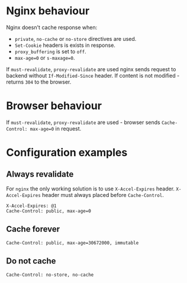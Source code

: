# Nginx behaviour

Nginx doesn't cache response when:

-   `private`, `no-cache` or `no-store` directives are used.
-   `Set-Cookie` headers is exists in response.
-   `proxy_buffering` is set to `off`.
-   `max-age=0` or `s-maxage=0`.

If `must-revalidate`, `proxy-revalidate` are used nginx sends request to backend without `If-Modified-Since` header. If content is not modified - returns `304` to the browser.

# Browser behaviour

If `must-revalidate`, `proxy-revalidate` are used - browser sends `Cache-Control: max-age=0` in request.

# Configuration examples

## Always revalidate

For `nginx` the only working solution is to use `X-Accel-Expires` header. `X-Accel-Expires` header must always placed before `Cache-Control`.

```
X-Accel-Expires: @1
Cache-Control: public, max-age=0
```

## Cache forever

```
Cache-Control: public, max-age=30672000, immutable
```

## Do not cache

```
Cache-Control: no-store, no-cache
```
